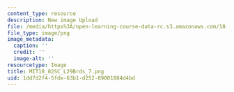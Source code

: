 ```yaml
---
content_type: resource
description: New image Upload
file: /media/https%3A/open-learning-course-data-rc.s3.amazonaws.com/18-02sc-multivariable-calculus-fall-2010/1dd7d2f45fde63b1d25289001884d4bd_MIT18_02SC_L29Brds_7.png
file_type: image/png
image_metadata:
  caption: ''
  credit: ''
  image-alt: ''
resourcetype: Image
title: MIT18_02SC_L29Brds_7.png
uid: 1dd7d2f4-5fde-63b1-d252-89001884d4bd
---
```

